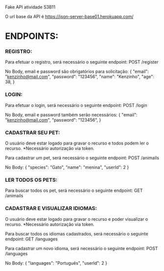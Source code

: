 Fake API atividade S3B11


O url base da API é https://json-server-base01.herokuapp.com/

# ENDPOINTS:

### REGISTRO:
Para efetuar o registro, será necessário o seguinte endpoint: 
 POST /register

No Body, email e password são obrigatórios para solicitação:
{
    "email": "kenzinho@mail.com",
    "password": "123456",
    "name": "Kenzinho",
    "age": 38,
  }


### LOGIN:
Para efetuar o login, será necessário o seguinte endpoint: 
  POST /login

No Body, email e password também serão necessários:
  {
    "email": "kenzinho@mail.com",
    "password": "123456",
  }


### CADASTRAR SEU PET:
O usuário deve estar logado para gravar o recurso e todos podem ler o recurso. 
*Necessário autorização via token.

Para cadastrar um pet, será necessário o seguinte endpoint: 
  POST /animails

No Body:
 {
	"species": "Gato",
	"name": "menina",
  "userId": 2
 }


### LER TODOS OS PETS:
Para buscar todos os pet, será necessário o seguinte endpoint: 
  GET /animails


### CADASTRAR E VISUALIZAR IDIOMAS:
O usuário deve estar logado para gravar o recurso e poder visualizar o recurso. 
*Necessário autorização via token.

Para buscar todos os idiomas cadastrados, será necessário o seguinte endpoint: 
  GET /languages


Para cadastrar um novo idioma, será necessário o seguinte endpoint: 
  POST /languages

No Body:
 {
	"languages": "Português",
  "userId": 2
 }






  